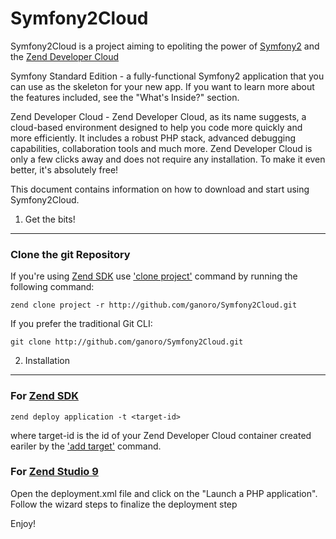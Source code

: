 Symfony2Cloud 
=============

Symfony2Cloud is a project aiming to epoliting the power of 
[Symfony2](http://symfony.com/doc/current/book/installation.html) and 
the [Zend Developer Cloud](http://my.phpcloud.com)  

Symfony Standard Edition - a fully-functional Symfony2 application that you 
can use as the skeleton for your new app. If you want to learn more about 
the features included, see the "What's Inside?" section.

Zend Developer Cloud - Zend Developer Cloud, as its name suggests, a 
cloud-based environment designed to help you code more quickly and more 
efficiently. It includes a robust PHP stack, advanced debugging capabilities, 
collaboration tools and much more. Zend Developer Cloud is only a few clicks 
away and does not require any installation. To make it even better, 
it's absolutely free!

This document contains information on how to download and start using Symfony2Cloud.

1) Get the bits!
----------------

### Clone the git Repository


If you're using [Zend SDK](http://code.google.com/p/zend-sdk/) use 
['clone project'](http://code.google.com/p/zend-sdk/wiki/ManagingProjects#Clone_Project) command 
by running the following command:

	zend clone project -r http://github.com/ganoro/Symfony2Cloud.git

If you prefer the traditional Git CLI:

    git clone http://github.com/ganoro/Symfony2Cloud.git

2) Installation
---------------

### For [Zend SDK](http://code.google.com/p/zend-sdk/)

	zend deploy application -t <target-id>

where target-id is the id of your Zend Developer Cloud container created eariler 
by the ['add target'](http://code.google.com/p/zend-sdk/wiki/ManagingTargets#Adding_a_Target) command. 

### For [Zend Studio 9](http://zend.com/studio)

Open the deployment.xml file and click on the "Launch a PHP application".
Follow the wizard steps to finalize the deployment step

Enjoy!
